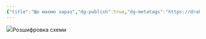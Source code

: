 ```yaml
---
{"title":"Що маємо зараз","dg-publish":true,"dg-metatags":"https://drakon.stopbot.pp.ua/ide/doc/griplywife/2","dg-home":null,"permalink":"/dodatki/shho-mayemo-zaraz/","metatags":"https://drakon.stopbot.pp.ua/ide/doc/griplywife/2","dgPassFrontmatter":true,"noteIcon":""}
---
```



![](https://do.stopbot.pp.ua/griplywife/svg/%D1%89%D0%BE%20%D0%BC%D0%B0%D1%94%D0%BC%D0%BE%20%D0%B7%D0%B0%D1%80%D0%B0%D0%B7.png)Розшифровка схеми